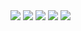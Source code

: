 <img src="https://img.shields.io/badge/Android-FF9A00?style=flat-square&logo=Adobe Illustrator&logoColor=ffffff"/>
<img src="https://img.shields.io/badge/Android-31A8FF?style=flat-square&logo=Adobe Photoshop&logoColor=ffffff"/>
<img src="https://img.shields.io/badge/Android-3DDC84?style=flat-square&logo=Android&logoColor=white"/>
<img src="https://img.shields.io/badge/Android-3DDC84?style=flat-square&logo=Android&logoColor=white"/>
<img src="https://img.shields.io/badge/Android-3DDC84?style=flat-square&logo=Android&logoColor=white"/>
